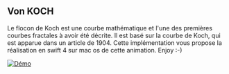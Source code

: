 Von KOCH
----------------------------

Le flocon de Koch  est une courbe mathématique et l'une des premières courbes fractales à avoir été décrite. Il est basé sur la courbe de Koch, qui est apparue dans un article de 1904.
Cette implémentation vous propose la réalisation en swift 4 sur mac os de cette animation.
Enjoy :-)


[![Démo](http://img.youtube.com/vi/UYkFQVrGMRI/0.jpg)](http://www.youtube.com/watch?v=UYkFQVrGMRI)

